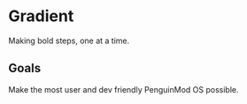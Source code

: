# Gradient
Making bold steps, one at a time.

## Goals
Make the most user and dev friendly PenguinMod OS possible.
